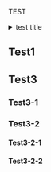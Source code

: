 TEST

<!-- START doctoc generated TOC please keep comment here to allow auto update -->
<!-- DON'T EDIT THIS SECTION, INSTEAD RE-RUN doctoc TO UPDATE -->
<details>
<summary>test title</summary>

☆ [Test1](#test1)
☆ [Test3](#test3)
  ☆ [Test3-1](#test3-1)
  ☆ [Test3-2](#test3-2)

<div style="text-align: right;">generated with <a href="https://github.com/technote-space/toc-generator">TOC Generator</a></div>

</details>
<!-- END doctoc generated TOC please keep comment here to allow auto update -->

## Test1
## Test3
### Test3-1
### Test3-2
#### Test3-2-1
#### Test3-2-2

